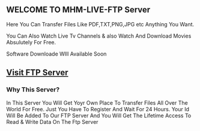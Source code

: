## WELCOME TO MHM-LIVE-FTP Server

Here You Can Transfer Files Like PDF,TXT,PNG,JPG etc Anything You Want.

You Can Also Watch Live Tv Channels & also Watch And Download Movies Absulutely For Free.

Software Downloade WIll Available Soon

## **[Visit FTP Server](https://sites.google.com/view/mhm-live-ftp/home)**

### Why This Server?

In This Server You Will Get Yoyr Own Place To Transfer Files All Over The World For Free. Just You Have To Register And Wait For 24 Hours. Your Id Will Be Added To Our FTP Server And You Will Get The Lifetime Access To Read & Write Data On The Ftp Server



